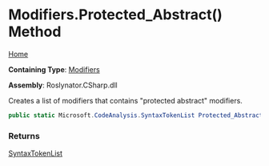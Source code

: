 # Modifiers\.Protected\_Abstract\(\) Method

[Home](../../../../README.md)

**Containing Type**: [Modifiers](../README.md)

**Assembly**: Roslynator\.CSharp\.dll

  
Creates a list of modifiers that contains "protected abstract" modifiers\.

```csharp
public static Microsoft.CodeAnalysis.SyntaxTokenList Protected_Abstract()
```

### Returns

[SyntaxTokenList](https://docs.microsoft.com/en-us/dotnet/api/microsoft.codeanalysis.syntaxtokenlist)

